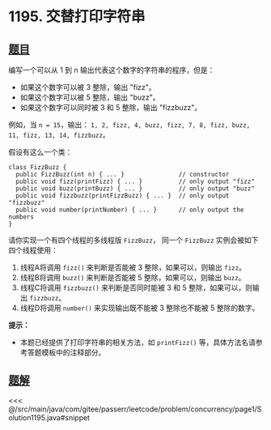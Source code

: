 # 1195. 交替打印字符串

## [题目](https://leetcode.cn/problems/fizz-buzz-multithreaded/)
编写一个可以从 1 到 n 输出代表这个数字的字符串的程序，但是：

* 如果这个数字可以被 3 整除，输出 "fizz"。
* 如果这个数字可以被 5 整除，输出 "buzz"。
* 如果这个数字可以同时被 3 和 5 整除，输出 "fizzbuzz"。

例如，当 `n = 15`，输出： `1, 2, fizz, 4, buzz, fizz, 7, 8, fizz, buzz, 11, fizz, 13, 14, fizzbuzz`。

假设有这么一个类：

```
class FizzBuzz {
  public FizzBuzz(int n) { ... }               // constructor
  public void fizz(printFizz) { ... }          // only output "fizz"
  public void buzz(printBuzz) { ... }          // only output "buzz"
  public void fizzbuzz(printFizzBuzz) { ... }  // only output "fizzbuzz"
  public void number(printNumber) { ... }      // only output the numbers
}
```

请你实现一个有四个线程的多线程版 `FizzBuzz`， 同一个 `FizzBuzz` 实例会被如下四个线程使用：

1. 线程A将调用 `fizz()` 来判断是否能被 3 整除，如果可以，则输出 `fizz`。
2. 线程B将调用 `buzz()` 来判断是否能被 5 整除，如果可以，则输出 `buzz`。
3. 线程C将调用 `fizzbuzz()` 来判断是否同时能被 3 和 5 整除，如果可以，则输出 `fizzbuzz`。
4. 线程D将调用 `number()` 来实现输出既不能被 3 整除也不能被 5 整除的数字。

**提示：**

* 本题已经提供了打印字符串的相关方法，如 `printFizz()` 等，具体方法名请参考答题模板中的注释部分。



## [题解](https://github.com/PasseRR/JavaLeetCode/blob/master/src/main/java/com/gitee/passerr/leetcode/problem/concurrency/page1/Solution1195.java)

<<< @/src/main/java/com/gitee/passerr/leetcode/problem/concurrency/page1/Solution1195.java#snippet
